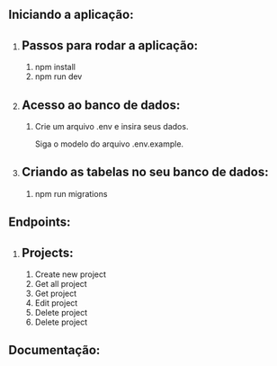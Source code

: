 <h2>Iniciando a aplicação: </h2>
<ol>
    <li>
        <h2> Passos para rodar a aplicação: </h2>
        <ol>
            <li>npm install</li>
            <li>npm run dev</li>
        </ol>
    </li>
    <li>
        <h2> Acesso ao banco de dados: </h2>
        <ol>
            <li>Crie um arquivo .env e insira seus dados. </li>
            <p> Siga o modelo do arquivo .env.example.</p>
        </ol>
    </li>
    <li>
        <h2> Criando as tabelas no seu banco de dados: </h2>
        <ol>
            <li>npm run migrations</li>
        </ol>
    </li>
</ol>

<h2> Endpoints: </h2>
<ol>
    <li>
        <h2> Projects: </h2>
        <ol>
            <li>Create new project</li>
            <li>Get all project</li>
            <li>Get project</li>
            <li>Edit project</li>
            <li>Delete project</li>
            <li>Delete project</li>
        </ol>
    </li>
</ol>

<h2><strong>Documentação:</stromg></h2>